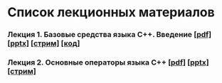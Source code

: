 # Список лекционных материалов

### Лекция 1. Базовые средства языка С++. Введение [[pdf]](./lecture_01/presentation.pdf) [[pptx]](./lecture_01/presentation.pptx) [[стрим]](https://youtu.be/x9ifGjHMzfU) [[код]](./lecture_01/code)

### Лекция 2. Основные операторы языка С++  [[pdf]](./lecture_02/presentation.pdf) [[pptx]](./lecture_02/presentation.pptx) [[стрим]](https://youtu.be/4VDkoRKeV4M)